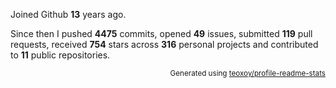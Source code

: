 Joined Github **13** years ago.

Since then I pushed **4475** commits, opened **49** issues, submitted **119** pull requests, received **754** stars across **316** personal projects and contributed to **11** public repositories.

<p align="right"><sub>Generated using <a href="https://github.com/marketplace/actions/profile-readme-stats">teoxoy/profile-readme-stats</a></sub></p>
